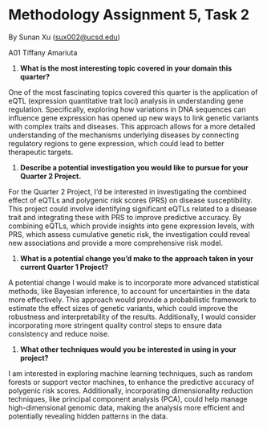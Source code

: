 # Methodology Assignment 5, Task 2

By Sunan Xu (sux002@ucsd.edu)

A01 Tiffany Amariuta


1. **What is the most interesting topic covered in your domain this quarter?**

One of the most fascinating topics covered this quarter is the application of eQTL (expression quantitative trait loci) analysis in understanding gene regulation. Specifically, exploring how variations in DNA sequences can influence gene expression has opened up new ways to link genetic variants with complex traits and diseases. This approach allows for a more detailed understanding of the mechanisms underlying diseases by connecting regulatory regions to gene expression, which could lead to better therapeutic targets.
1. **Describe a potential investigation you would like to pursue for your Quarter 2 Project.**

For the Quarter 2 Project, I’d be interested in investigating the combined effect of eQTLs and polygenic risk scores (PRS) on disease susceptibility. This project could involve identifying significant eQTLs related to a disease trait and integrating these with PRS to improve predictive accuracy. By combining eQTLs, which provide insights into gene expression levels, with PRS, which assess cumulative genetic risk, the investigation could reveal new associations and provide a more comprehensive risk model.
1. **What is a potential change you’d make to the approach taken in your current Quarter 1 Project?**

A potential change I would make is to incorporate more advanced statistical methods, like Bayesian inference, to account for uncertainties in the data more effectively. This approach would provide a probabilistic framework to estimate the effect sizes of genetic variants, which could improve the robustness and interpretability of the results. Additionally, I would consider incorporating more stringent quality control steps to ensure data consistency and reduce noise.
1. **What other techniques would you be interested in using in your project?**

I am interested in exploring machine learning techniques, such as random forests or support vector machines, to enhance the predictive accuracy of polygenic risk scores. Additionally, incorporating dimensionality reduction techniques, like principal component analysis (PCA), could help manage high-dimensional genomic data, making the analysis more efficient and potentially revealing hidden patterns in the data.

